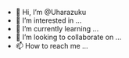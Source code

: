 - 👋 Hi, I’m @Uharazuku
- 👀 I’m interested in ...
- 🌱 I’m currently learning ...
- 💞️ I’m looking to collaborate on ...
- 📫 How to reach me ...

<!---
Uharazuku/Uharazuku is a ✨ special ✨ repository because its `README.md` (this file) appears on your GitHub profile.
You can click the Preview link to take a look at your changes.
--->
